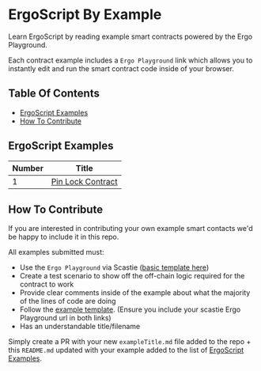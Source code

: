# ErgoScript By Example
Learn ErgoScript by reading example smart contracts powered by the Ergo Playground.

Each contract example includes a `Ergo Playground` link which allows you to instantly edit and run the smart contract code inside of your browser.


## Table Of Contents
- [ErgoScript Examples](#Ergoscript-examples)
- [How To Contribute](#how-to-contribute)



## ErgoScript Examples

| Number | Title |
| ---  | ---  |
| 1 | [Pin Lock Contract](pinLockContract.md) |



## How To Contribute

If you are interested in contributing your own example smart contacts
we'd be happy to include it in this repo.

All examples submitted must:
- Use the `Ergo Playground` via Scastie ([basic template here](https://scastie.scala-lang.org/Uylafp7eQFyrIZdlvtdM0g))
- Create a test scenario to show off the off-chain logic required for the contract to work
- Provide clear comments inside of the example about what the majority of the lines of code are doing
- Follow the [example template](example_template.md). (Ensure you include your scastie Ergo Playground url in both links)
- Has an understandable title/filename

Simply create a PR with your new `exampleTitle.md` file added to the repo + this `README.md` updated with your example added to the list of [ErgoScript Examples](#Ergoscript-examples).
